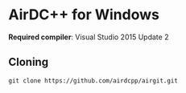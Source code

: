 # AirDC++ for Windows

**Required compiler**: Visual Studio 2015 Update 2

## Cloning

``git clone https://github.com/airdcpp/airgit.git``